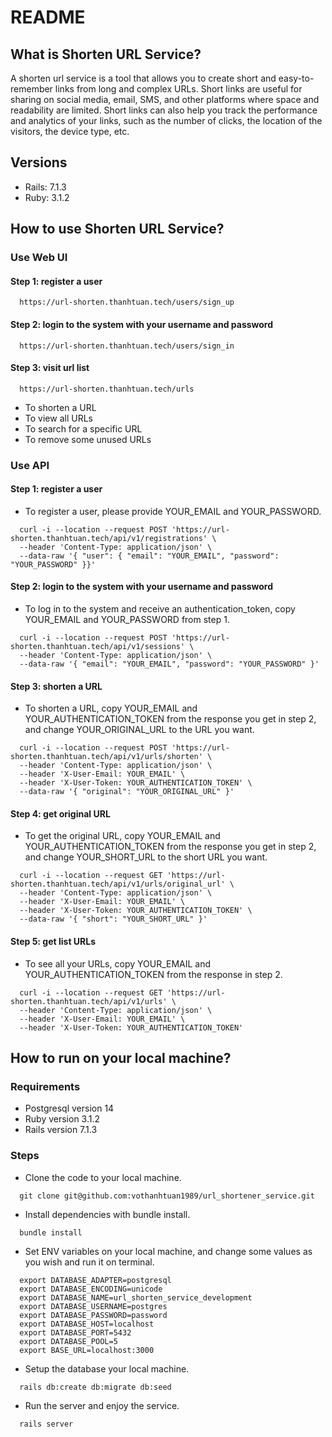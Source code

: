 # README

## What is Shorten URL Service?
A shorten url service is a tool that allows you to create short and easy-to-remember links from long and complex URLs. Short links are useful for sharing on social media, email, SMS, and other platforms where space and readability are limited. Short links can also help you track the performance and analytics of your links, such as the number of clicks, the location of the visitors, the device type, etc.

## Versions
- Rails: 7.1.3
- Ruby: 3.1.2

## How to use Shorten URL Service?
### Use Web UI
#### Step 1: register a user
```command
  https://url-shorten.thanhtuan.tech/users/sign_up
```

#### Step 2: login to the system with your username and password
```command
  https://url-shorten.thanhtuan.tech/users/sign_in
```

#### Step 3: visit url list
```command
  https://url-shorten.thanhtuan.tech/urls
```
- To shorten a URL
- To view all URLs
- To search for a specific URL
- To remove some unused URLs

### Use API
#### Step 1: register a user
- To register a user, please provide YOUR_EMAIL and YOUR_PASSWORD.

```command
  curl -i --location --request POST 'https://url-shorten.thanhtuan.tech/api/v1/registrations' \
  --header 'Content-Type: application/json' \
  --data-raw '{ "user": { "email": "YOUR_EMAIL", "password": "YOUR_PASSWORD" }}'
```

#### Step 2: login to the system with your username and password
- To log in to the system and receive an authentication_token, copy YOUR_EMAIL and YOUR_PASSWORD from step 1.

```command
  curl -i --location --request POST 'https://url-shorten.thanhtuan.tech/api/v1/sessions' \
  --header 'Content-Type: application/json' \
  --data-raw '{ "email": "YOUR_EMAIL", "password": "YOUR_PASSWORD" }'
```

#### Step 3: shorten a URL
- To shorten a URL, copy YOUR_EMAIL and YOUR_AUTHENTICATION_TOKEN from the response you get in step 2, and change YOUR_ORIGINAL_URL to the URL you want.

```command
  curl -i --location --request POST 'https://url-shorten.thanhtuan.tech/api/v1/urls/shorten' \
  --header 'Content-Type: application/json' \
  --header 'X-User-Email: YOUR_EMAIL' \
  --header 'X-User-Token: YOUR_AUTHENTICATION_TOKEN' \
  --data-raw '{ "original": "YOUR_ORIGINAL_URL" }'
```

#### Step 4: get original URL
- To get the original URL, copy YOUR_EMAIL and YOUR_AUTHENTICATION_TOKEN from the response you get in step 2, and change YOUR_SHORT_URL to the short URL you want.

```command
  curl -i --location --request GET 'https://url-shorten.thanhtuan.tech/api/v1/urls/original_url' \
  --header 'Content-Type: application/json' \
  --header 'X-User-Email: YOUR_EMAIL' \
  --header 'X-User-Token: YOUR_AUTHENTICATION_TOKEN' \
  --data-raw '{ "short": "YOUR_SHORT_URL" }'
```

#### Step 5: get list URLs
- To see all your URLs, copy YOUR_EMAIL and YOUR_AUTHENTICATION_TOKEN from the response in step 2.

```command
  curl -i --location --request GET 'https://url-shorten.thanhtuan.tech/api/v1/urls' \
  --header 'Content-Type: application/json' \
  --header 'X-User-Email: YOUR_EMAIL' \
  --header 'X-User-Token: YOUR_AUTHENTICATION_TOKEN'
```

## How to run on your local machine?
### Requirements
- Postgresql version 14
- Ruby version 3.1.2
- Rails version 7.1.3

### Steps
- Clone the code to your local machine.
```command
  git clone git@github.com:vothanhtuan1989/url_shortener_service.git
```

- Install dependencies with bundle install.
```command
  bundle install
```

- Set ENV variables on your local machine, and change some values as you wish and run it on terminal.
```command
  export DATABASE_ADAPTER=postgresql
  export DATABASE_ENCODING=unicode
  export DATABASE_NAME=url_shorten_service_development
  export DATABASE_USERNAME=postgres
  export DATABASE_PASSWORD=password
  export DATABASE_HOST=localhost
  export DATABASE_PORT=5432
  export DATABASE_POOL=5
  export BASE_URL=localhost:3000
```

- Setup the database your local machine.
```command
  rails db:create db:migrate db:seed
```

- Run the server and enjoy the service.
```command
  rails server
```

